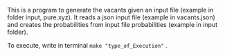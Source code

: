 
This is a program to generate the vacants given an input file (example in folder input, pure.xyz). It reads a json input file (example in vacants.json) and creates the probabilities from input file probabilities (example in input folder).

To execute, write in terminal ``` make "type_of_Execution" ``` .
